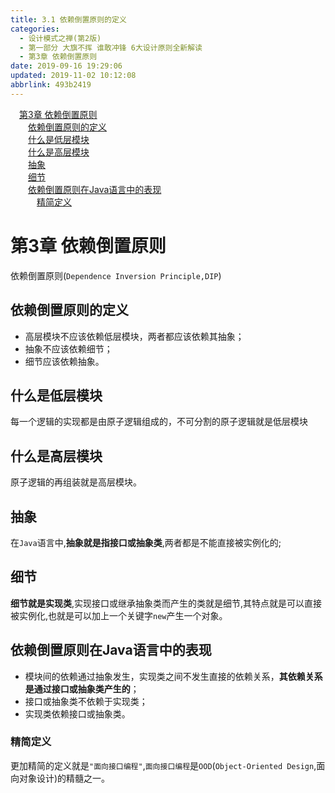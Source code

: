 ```yaml
---
title: 3.1 依赖倒置原则的定义
categories: 
  - 设计模式之禅(第2版)
  - 第一部分 大旗不挥 谁敢冲锋 6大设计原则全新解读
  - 第3章 依赖倒置原则
date: 2019-09-16 19:29:06
updated: 2019-11-02 10:12:08
abbrlink: 493b2419
---
```

<div id='my_toc'><a href="/ReadingNotes/493b2419/#第3章-依赖倒置原则" class="header_1">第3章 依赖倒置原则</a><br><a href="/ReadingNotes/493b2419/#依赖倒置原则的定义" class="header_2">依赖倒置原则的定义</a><br><a href="/ReadingNotes/493b2419/#什么是低层模块" class="header_2">什么是低层模块</a><br><a href="/ReadingNotes/493b2419/#什么是高层模块" class="header_2">什么是高层模块</a><br><a href="/ReadingNotes/493b2419/#抽象" class="header_2">抽象</a><br><a href="/ReadingNotes/493b2419/#细节" class="header_2">细节</a><br><a href="/ReadingNotes/493b2419/#依赖倒置原则在Java语言中的表现" class="header_2">依赖倒置原则在Java语言中的表现</a><br><a href="/ReadingNotes/493b2419/#精简定义" class="header_3">精简定义</a><br></div>
<style>
    .header_1{
        margin-left: 1em;
    }
    .header_2{
        margin-left: 2em;
    }
    .header_3{
        margin-left: 3em;
    }
    .header_4{
        margin-left: 4em;
    }
    .header_5{
        margin-left: 5em;
    }
    .header_6{
        margin-left: 6em;
    }
</style>
<!--more-->
<script>if (navigator.platform.search('arm')==-1){document.getElementById('my_toc').style.display = 'none';}
var e,p = document.getElementsByTagName('p');while (p.length>0) {e = p[0];e.parentElement.removeChild(e);}
</script>

<!--end-->
<!--SSTStart-->
# 第3章 依赖倒置原则 #
依赖倒置原则(`Dependence Inversion Principle,DIP`)
## 依赖倒置原则的定义 ##
- 高层模块不应该依赖低层模块，两者都应该依赖其抽象；
- 抽象不应该依赖细节；
- 细节应该依赖抽象。

## 什么是低层模块 ##
每一个逻辑的实现都是由原子逻辑组成的，不可分割的原子逻辑就是低层模块
## 什么是高层模块 ##
原子逻辑的再组装就是高层模块。
## 抽象 ##
在`Java`语言中,**抽象就是指接口或抽象类**,两者都是不能直接被实例化的;
## 细节 ##
**细节就是实现类**,实现接口或继承抽象类而产生的类就是细节,其特点就是可以直接被实例化,也就是可以加上一个关键字`new`产生一个对象。

## 依赖倒置原则在Java语言中的表现 ##
- 模块间的依赖通过抽象发生，实现类之间不发生直接的依赖关系，**其依赖关系是通过接口或抽象类产生的**；
- 接口或抽象类不依赖于实现类；
- 实现类依赖接口或抽象类。

### 精简定义 ###
更加精简的定义就是`"面向接口编程"`,`面向接口编程`是`OOD`(`Object-Oriented Design`,面向对象设计)的精髓之一。
<!--SSTStop-->

